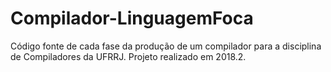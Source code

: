 # Compilador-LinguagemFoca
Código fonte de cada fase da produção de um compilador para a disciplina de Compiladores da UFRRJ. Projeto realizado em 2018.2.
